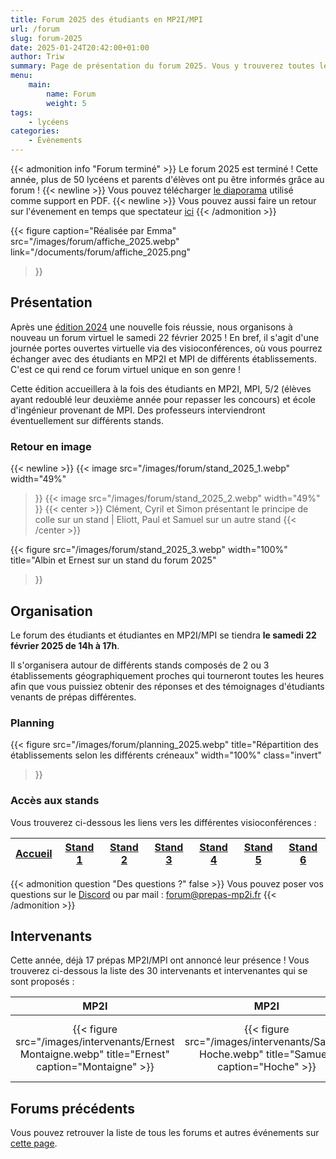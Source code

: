 ```yaml
---
title: Forum 2025 des étudiants en MP2I/MPI
url: /forum
slug: forum-2025
date: 2025-01-24T20:42:00+01:00
author: Triw
summary: Page de présentation du forum 2025. Vous y trouverez toutes les informations concernant le forum de la filière MPI-MP2I, édition 2025.
menu:
    main:
        name: Forum
        weight: 5
tags:
    - lycéens
categories:
    - Évènements
---
```


{{< admonition info "Forum terminé" >}}
Le forum 2025 est terminé ! Cette année, plus de 50 lycéens et parents d'élèves ont pu être informés grâce au forum ! {{< newline >}}
Vous pouvez télécharger [le diaporama](/documents/forum/diaporama_2025.pdf) utilisé comme support en PDF. {{< newline >}}
Vous pouvez aussi faire un retour sur l'évenement en temps que spectateur [ici](https://docs.google.com/document/d/1GA4UH0Xu4TuGZMXSeOW74NqVcszdE-kl-nd946U6m1w)
{{< /admonition >}}

{{< figure
    caption="Réalisée par Emma"
    src="/images/forum/affiche_2025.webp"
    link="/documents/forum/affiche_2025.png"
>}}

## Présentation

Après une [édition 2024](/posts/forum-2024/) une nouvelle fois réussie, nous organisons à nouveau un forum virtuel le samedi 22 février 2025 !
En bref, il s'agit d'une journée portes ouvertes virtuelle via des visioconférences, où vous pourrez échanger avec des étudiants en MP2I et MPI de différents établissements. C'est ce qui rend ce forum virtuel unique en son genre !

Cette édition accueillera à la fois des étudiants en MP2I, MPI, 5/2 (élèves ayant redoublé leur deuxième année pour repasser les concours) et école d'ingénieur provenant de MPI. Des professeurs interviendront éventuellement sur différents stands.

### Retour en image

{{< newline >}}
{{< image
    src="/images/forum/stand_2025_1.webp"
    width="49%"
>}}
{{< image
    src="/images/forum/stand_2025_2.webp"
    width="49%"
>}}
{{< center >}}
Clément, Cyril et Simon présentant le principe de colle sur un stand | Eliott, Paul et Samuel sur un autre stand
{{< /center >}}

{{< figure
    src="/images/forum/stand_2025_3.webp"
    width="100%"
    title="Albin et Ernest sur un stand du forum 2025"
>}}

## Organisation

Le forum des étudiants et étudiantes en MP2I/MPI se tiendra **le samedi 22 février 2025 de 14h à 17h**.

Il s'organisera autour de différents stands composés de 2 ou 3 établissements géographiquement proches qui tourneront toutes les heures afin que vous puissiez obtenir des réponses et des témoignages d'étudiants venants de prépas différentes.

### Planning

{{< figure
    src="/images/forum/planning_2025.webp"
    title="Répartition des établissements selon les différents créneaux"
    width="100%"
    class="invert"
>}}

### Accès aux stands

Vous trouverez ci-dessous les liens vers les différentes visioconférences :

| [Accueil][Accueil] | [Stand 1][Stand1] | [Stand 2][Stand2] | [Stand 3][Stand3] | [Stand 4][Stand4] | [Stand 5][Stand5] | [Stand 6][Stand6] |
| ------------------ | ----------------- | ----------------- | ----------------- | ----------------- | ----------------- | ----------------- |

[Accueil]: <https://visio-agents.education.fr/meeting/signin/invite/437062/creator/96179/hash/62b0265f99b035d950d0295d72f74f9dc19c3a5e> "Accueil"

[Stand1]: <https://visio-agents.education.fr/meeting/signin/invite/437053/creator/96179/hash/d94fb150a101e81f09b0e3fefddfc3ff2e838b97> "Stand 1"

[Stand2]: <https://visio-agents.education.fr/meeting/signin/invite/437054/creator/96179/hash/a4a06dff77b56176ae3290cf958eb27e1286d4e8> "Stand 2"

[Stand3]: <https://visio-agents.education.fr/meeting/signin/invite/437055/creator/96179/hash/13ef9b1326c7aab1546b83388563e1596997f299> "Stand 3"

[Stand4]: <https://visio-agents.education.fr/meeting/signin/invite/437056/creator/96179/hash/f6b8c6c211d5b7b1138d439361b2072372cf0cf4> "Stand 4"

[Stand5]: <https://visio-agents.education.fr/meeting/signin/invite/437057/creator/96179/hash/f3756e6af82744540330617352d8945429ba1c7f> "Stand 5"

[Stand6]: <https://visio-agents.education.fr/meeting/signin/invite/437058/creator/96179/hash/910e3a0ec0e42d39f90342fd9012fc5c5baccba3> "Stand 6"

{{< admonition question "Des questions ?" false >}}
Vous pouvez poser vos questions sur le [Discord](https://discord.gg/Mu439mBdsv) ou par mail : [forum@prepas-mp2i.fr](mailto:forum@prepas-mp2i.fr)
{{< /admonition >}}

## Intervenants

Cette année, déjà 17 prépas MP2I/MPI ont annoncé leur présence ! Vous trouverez ci-dessous la liste des 30 intervenants et intervenantes qui se sont proposés :

| MP2I | MP2I | MPI | MP2I | Intégré (M1 Maths UFR) | Intégré (INSA Toulouse) | MPI | Intégrée (ENSG-Géomatique) | MP2I | MP2I | MP2I | MP2I | Intégré (Ulm) | Intégré (L3 PGE emlyon) | MP2I | MP2I | MPI | MP2I | MP2I | MP2I | MPI | MP2I | Intégré (ENS de Lyon) | Intégré (Ulm) | MPI | Intégré (ENSAI) | MP2I | MP2I | MP2I | MPI |
|:----:|:----:|:----:|:----:|:----:|:----:|:----:|:----:|:----:|:----:|:----:|:----:|:----:|:----:|:----:|:----:|:----:|:----:|:----:|:----:|:----:|:----:|:----:|:----:|:----:|:----:|:----:|:----:|:----:|:---:|
| {{< figure src="/images/intervenants/Ernest Montaigne.webp" title="Ernest" caption="Montaigne" >}} | {{< figure src="/images/intervenants/Samuel Hoche.webp" title="Samuel" caption="Hoche" >}} | {{< figure src="/images/intervenants/Antoine Descartes.webp" title="Antoine" caption="Descartes" >}} | {{< figure src="/images/intervenants/Thomas Champollion.webp" title="Thomas" caption="Champollion" >}} | {{< figure src="/images/intervenants/Médéric Victor Hugo.webp" title="Médéric" caption="Victor Hugo" >}} | {{< figure src="/images/intervenants/Alain Gay Lussac.webp" title="Alain" caption="Gay Lussac" >}} | {{< figure src="/images/intervenants/Charlie Claude-Fauriel.webp" title="Charlie" caption="Claude-Fauriel" >}} | {{< figure src="/images/intervenants/Emma Gay Lussac.webp" title="Emma" caption="Gay-Lussac" >}} | {{< figure src="/images/intervenants/Adrien Lesage.webp" title="Adrien" caption="Lesage" >}} | {{< figure src="/images/intervenants/unknown.webp" title="Eliott" caption="Lesage" >}} | {{< figure src="/images/intervenants/Albin Montaigne.webp" title="Albin" caption="Montaigne" >}} | {{< figure src="/images/intervenants/Léo Thiers.webp" title="Léo" caption="Thiers" >}} | {{< figure src="/images/intervenants/Paul Hoche.webp" title="Paul" caption="Hoche" >}} | {{< figure src="/images/intervenants/Jeremy CIV.gif" title="Jeremy" caption="Centre International de Valbonne" >}} | {{< figure src="/images/intervenants/Rehan La Martinière Monplaisir.webp" title="Rehan" caption="La Martinière Monplaisir" >}} | {{< figure src="/images/intervenants/Anaïs La Martinière Monplaisir.webp" title="Anaïs" caption="La Martinière Monplaisir" >}} | {{< figure src="/images/intervenants/unknown.webp" title="Killian" caption="Lesage" >}} | {{< figure src="/images/intervenants/unknown.webp" title="Noah" caption="Descartes" >}} | {{< figure src="/images/intervenants/unknown.webp" title="Paul" caption="Le Parc" >}} | {{< figure src="/images/intervenants/Cyril Saint Louis.webp" title="Cyril" caption="Saint-Louis" >}} | {{< figure src="/images/intervenants/unknown.webp" title="Valentin" caption="Saint-Louis" >}} | {{< figure src="/images/intervenants/Simon Saint Louis.webp" title="Simon" caption="Saint-Louis" >}} | {{< figure src="/images/intervenants/Bruno Janson de Sailly.webp" title="Bruno" caption="Janson de Sailly" >}} | {{< figure src="/images/intervenants/Clément Faidherbe.webp" title="Clément" caption="Faidherbe" >}} | {{< figure src="/images/intervenants/Gabrielle Clemenceau.webp" title="Gabrielle" caption="Clemenceau" >}} | {{< figure src="/images/intervenants/Maxime Champollion.webp" title="Maxime" caption="Champollion" >}} | {{< figure src="/images/intervenants/unknown.webp" title="Anaïs" caption="Le Parc" >}} | {{< figure src="/images/intervenants/unknown.webp" title="Delphine" caption="Le Parc" >}} | {{< figure src="/images/intervenants/unknown.webp" title="Astrid" caption="Le Parc" >}} | {{< figure src="/images/intervenants/Pierre Kleber.webp" title="Pierre" caption="Kleber" >}} |

## Forums précédents

Vous pouvez retrouver la liste de tous les forums et autres événements sur [cette page](/categories/%C3%A9v%C3%A8nements/).